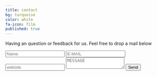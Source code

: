 ```yaml
---
title: contact
bg: turquoise
color: white
fa-icon: film
published: true
---
```


Having an question or feedback for us. Feel free to drop a mail below
<div id="divform">
<form id="form" class="topBefore" action="https://formspree.io/pady92@gmail.com" method="POST">
		  <input id="name" type="text" placeholder="Name" name="sendername">
		  <input id="email" type="text" placeholder="E-MAIL" name="email">
  		  <input id="website" type="text" placeholder="website" name="website">
		  <textarea id="message" type="text" placeholder="MESSAGE" name="message"></textarea>
  <input id="submit" type="submit" value="Send">
  
</form>
</div>


<link rel="stylesheet" href="form.css">
